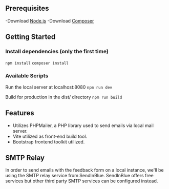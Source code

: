 ## Prerequisites
-Download [Node.js](https://nodejs.org/en/download/)
-Download [Composer](https://getcomposer.org/download/)

## Getting Started

### Install dependencies (only the first time)
`npm install`
`composer install`

### Available Scripts
Run the local server at localhost:8080
`npm run dev`

Build for production in the dist/ directory
`npm run build`

## Features
- Utilizes PHPMailer, a PHP library used to send emails via local mail server.
- Vite utilized as front-end build tool.
- Bootstrap frontend toolkit utilized.

## SMTP Relay
In order to send emails with the feedback form on a local instance, we'll be using the SMTP relay service from SendInBlue. SendInBlue offers free services but other third party SMTP services can be configured instead.